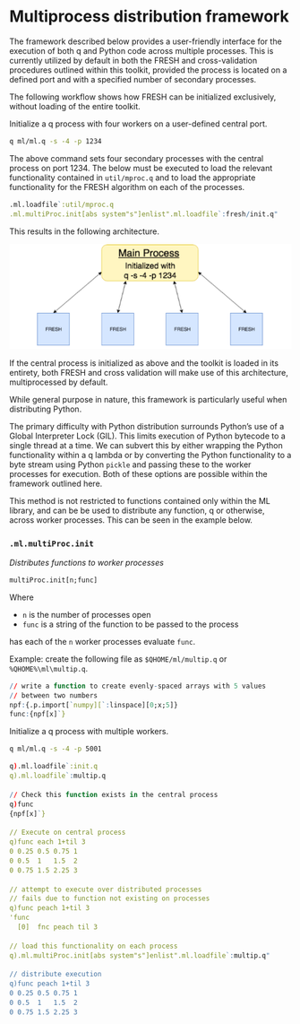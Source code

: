 # Multiprocess distribution framework


The framework described below provides a user-friendly interface for the execution of both q and Python code across multiple processes. This is currently utilized by default in both the FRESH and cross-validation procedures outlined within this toolkit, provided the process is located on a defined port and with a specified number of secondary processes.

The following workflow shows how FRESH can be initialized exclusively, without loading of the entire toolkit.

Initialize a q process with four workers on a user-defined central port.

``` bash
q ml/ml.q -s -4 -p 1234
```

The above command sets four secondary processes with the central process on port 1234. The below must be executed to load the relevant functionality contained in `util/mproc.q` and to load the appropriate functionality for the FRESH algorithm on each of the processes.

```q
.ml.loadfile`:util/mproc.q
.ml.multiProc.init[abs system"s"]enlist".ml.loadfile`:fresh/init.q"
```

This results in the following architecture.

![Figure 1](../img/multiprocess.png)

If the central process is initialized as above and the toolkit is loaded in its entirety, both FRESH and cross validation will make use of this architecture, multiprocessed by default.

While general purpose in nature, this framework is particularly useful when distributing Python.

The primary difficulty with Python distribution surrounds Python’s use of a Global Interpreter Lock (GIL). This limits execution of Python bytecode to a single thread at a time. We can subvert this by either wrapping the Python functionality within a q lambda or by converting the Python functionality to a byte stream using Python `pickle` and passing these to the worker processes for execution. Both of these options are possible within the framework outlined here.

This method is not restricted to functions contained only within the ML library, and can be be used to distribute any function, q or otherwise, across worker processes. This can be seen in the example below.


### `.ml.multiProc.init`

_Distributes functions to worker processes_

```txt
multiProc.init[n;func]
```

Where 

- `n` is the number of processes open
- `func` is a string of the function to be passed to the process

has each of the `n` worker processes evaluate `func`.

Example: create the following file as `$QHOME/ml/multip.q` or `%QHOME%\ml\multip.q`.

```q 
// write a function to create evenly-spaced arrays with 5 values
// between two numbers 
npf:{.p.import[`numpy][`:linspace][0;x;5]}
func:{npf[x]`}
```

Initialize a q process with multiple workers.

```bash
q ml/ml.q -s -4 -p 5001
```
```q
q).ml.loadfile`:init.q
q).ml.loadfile`:multip.q

// Check this function exists in the central process
q)func
{npf[x]`}

// Execute on central process
q)func each 1+til 3
0 0.25 0.5 0.75 1
0 0.5  1   1.5  2
0 0.75 1.5 2.25 3

// attempt to execute over distributed processes 
// fails due to function not existing on processes
q)func peach 1+til 3
'func
  [0]  fnc peach til 3

// load this functionality on each process
q).ml.multiProc.init[abs system"s"]enlist".ml.loadfile`:multip.q"

// distribute execution
q)func peach 1+til 3
0 0.25 0.5 0.75 1
0 0.5  1   1.5  2
0 0.75 1.5 2.25 3
```
